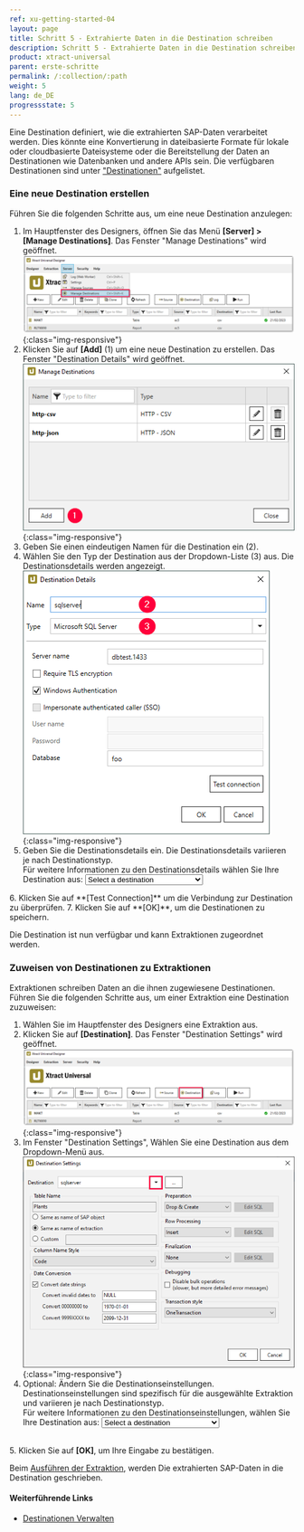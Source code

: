 ```yaml
---
ref: xu-getting-started-04
layout: page
title: Schritt 5 - Extrahierte Daten in die Destination schreiben
description: Schritt 5 - Extrahierte Daten in die Destination schreiben
product: xtract-universal
parent: erste-schritte
permalink: /:collection/:path
weight: 5
lang: de_DE
progressstate: 5
---
```


 
Eine Destination definiert, wie die extrahierten SAP-Daten verarbeitet werden.
Dies könnte eine Konvertierung in dateibasierte Formate für lokale oder cloudbasierte Dateisysteme oder die Bereitstellung der Daten an Destinationen wie Datenbanken und andere APIs sein.
Die verfügbaren Destinationen sind unter ["Destinationen"](../destinationen) aufgelistet.

### Eine neue Destination erstellen
<!---
this script generates a link to the destination details of the selected destination (in step 5)
the option in the list must be set as follows:
	<option value="name-of-the-md-file-of-the-destination">DisplayedName</option>
-->
  <script>
  function getSelectedValueDetails(){
	var selectedValueD = document.getElementById("destination").value;
	window.location = "https://help.theobald-software.com/en/xtract-universal/destinations/" + selectedValueD + "#destination-details"
	}
  </script> 

Führen Sie die folgenden Schritte aus, um eine neue Destination anzulegen:
1. Im Hauptfenster des Designers, öffnen Sie das Menü **[Server] > [Manage Destinations]**. Das Fenster "Manage Destinations" wird geöffnet.
![Load-Destinations](/img/content/xu/xu_destination.png){:class="img-responsive"}
2. Klicken Sie auf **[Add]** (1) um eine neue Destination zu erstellen. Das Fenster "Destination Details" wird geöffnet.<br>
![Load-Manage-Shared-Destination](/img/content/destinations_load_manage_shared.png){:class="img-responsive"}
3. Geben Sie einen eindeutigen Namen für die Destination ein (2). 
4. Wählen Sie den Typ der Destination aus der Dropdown-Liste (3) aus. Die Destinationsdetails werden angezeigt.<br>
![Select-Destination-Type](/img/content/sqlserver_destination-details.png){:class="img-responsive"}
5. Geben Sie die Destinationsdetails ein. Die Destinationsdetails variieren je nach Destinationstyp. <br>
Für weitere Informationen zu den Destinationsdetails wählen Sie Ihre Destination aus: <select name="destinationlist" id="destination" onChange="getSelectedValueDetails();">
    <option value=" " disabled selected>Select a destination</option>
    <option value="csv-flat-file">Flat File CSV</option>
    <option value="json-flat-file">Flat File JSON</option>
    <option value="parquet">Flat File Parquet</option>
	<option value="csv-via-http">WebService CSV</option>
	<option value="json-via-http">WebService JSON</option>
	<option value="alteryx">Alteryx</option>
	<option value="amazon-aws-s3">Amazon S3</option>
	<option value="amazon-redshift">Amazon Redshift</option>
	<option value="azure-storage">Azure Storage</option>
	<option value="azure-synapse-analytics">Azure Synapse Analytics</option>
	<option value="exasol">EXASolution</option>
	<option value="google-cloud-storage">Google Cloud Storage</option>
	<option value="huawei">Huawei Cloud OBS</option>
	<option value="ibm-db2">IBM DB2</option>
	<option value="knime">KNIME</option>
	<option value="microsoft-sql-server">Microsoft SQL Server</option>
	<option value="mysql">MySQL</option>
	<option value="oracle">Oracle</option>
	<option value="postgreSQL">PostgreSQL</option>
	<option value="Power-BI-Connector">Power BI Connector</option>
	<option value="qliksense-qlikview">QlikSense and QlikView</option>
	<option value="salesforce">Salesforce</option>
	<option value="sap-hana">SAP HANA</option>
	<option value="sharepoint">SharePoint</option>
	<option value="snowflake">Snowflake</option>
	<option value="server-report-services">SQL Server Reporting Services</option>
	<option value="tableau">Tableau</option>
  </select>
6. Klicken Sie auf **[Test Connection]** um die Verbindung zur Destination zu überprüfen.
7. Klicken Sie auf **[OK]**, um die Destinationen zu speichern. 

Die Destination ist nun verfügbar und kann Extraktionen zugeordnet werden.

### Zuweisen von Destinationen zu Extraktionen

<!---
this script generates a link to the destination settings of the selected destination (in step 4)
the option in the list must be set as follows:
	<option value="name-of-the-md-file-of-the-destination">DisplayedName</option>
-->
  <script>
  function getSelectedValueSettings(){
	var selectedValueS = document.getElementById("destinationsettings").value;
	window.location = "https://help.theobald-software.com/en/xtract-universal/destinations/" + selectedValueS + "#destination-settings"
	}
  </script> 
  
Extraktionen schreiben Daten an die ihnen zugewiesene Destinationen.
Führen Sie die folgenden Schritte aus, um einer Extraktion eine Destination zuzuweisen:

1. Wählen Sie im Hauptfenster des Designers eine Extraktion aus.
2. Klicken Sie auf **[Destination]**. Das Fenster "Destination Settings" wird geöffnet.<br>
![Load-Destinations](/img/content/xu/xu_designer_destination.png){:class="img-responsive"}
3. Im Fenster "Destination Settings", Wählen Sie eine Destination aus dem Dropdown-Menü aus.
![Load-Shared-Destination-SQLServer](/img/content/sqlserver_destination-settings.png){:class="img-responsive"}
4. Optional: Ändern Sie die Destinationseinstellungen.<br>
Destinationseinstellungen sind spezifisch für die ausgewählte Extraktion und variieren je nach Destinationstyp. <br>
Für weitere Informationen zu den Destinationseinstellungen, wählen Sie Ihre Destination aus: <select id="destinationsettings" onChange="getSelectedValueSettings();">
    <option value=" " disabled selected>Select a destination</option>
    <option value="csv-flat-file">Flat File CSV</option>
    <option value="json-flat-file">Flat File JSON</option>
    <option value="parquet">Flat File Parquet</option>
	<option value="csv-via-http">WebService CSV</option>
	<option value="json-via-http">WebService JSON</option>
	<option value="alteryx">Alteryx</option>
	<option value="amazon-aws-s3">Amazon S3</option>
	<option value="amazon-redshift">Amazon Redshift</option>
	<option value="azure-storage">Azure Storage</option>
	<option value="azure-synapse-analytics">Azure Synapse Analytics</option>
	<option value="exasol">EXASolution</option>
	<option value="google-cloud-storage">Google Cloud Storage</option>
	<option value="huawei">Huawei Cloud OBS</option>
	<option value="ibm-db2">IBM DB2</option>
	<option value="knime">KNIME</option>
	<option value="microsoft-sql-server">Microsoft SQL Server</option>
	<option value="mysql">MySQL</option>
	<option value="oracle">Oracle</option>
	<option value="postgreSQL">PostgreSQL</option>
	<option value="Power-BI-Connector">Power BI Connector</option>
	<option value="qliksense-qlikview">QlikSense and QlikView</option>
	<option value="salesforce">Salesforce</option>
	<option value="sap-hana">SAP HANA</option>
	<option value="sharepoint">SharePoint</option>
	<option value="snowflake">Snowflake</option>
	<option value="server-report-services">SQL Server Reporting Services</option>
	<option value="tableau">Tableau</option>
  </select><br>
5. Klicken Sie auf **[OK]**, um Ihre Eingabe zu bestätigen.       

Beim [Ausführen der Extraktion](./eine-extraktion-ausfuehren), werden Die extrahierten SAP-Daten  in die Destination geschrieben.

#### Weiterführende Links
- [Destinationen Verwalten](../destinationen/ziele-verwalten)
